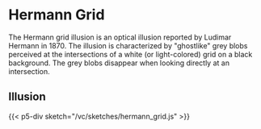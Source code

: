 # Hermann Grid
The Hermann grid illusion is an optical illusion reported by Ludimar Hermann in 1870. The illusion is characterized by "ghostlike" grey blobs perceived at the intersections of a white (or light-colored) grid on a black background. The grey blobs disappear when looking directly at an intersection.

## Illusion

{{< p5-div sketch="/vc/sketches/hermann_grid.js" >}}